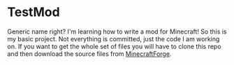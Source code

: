 # TestMod

Generic name right?  I'm learning how to write a mod for Minecraft!  So this is my basic project.  Not everything is committed, just the code I am working on.  If you want to get the whole set of files you will have to clone this repo and then download the source files from [MinecraftForge](http://files.minecraftforge.net).
